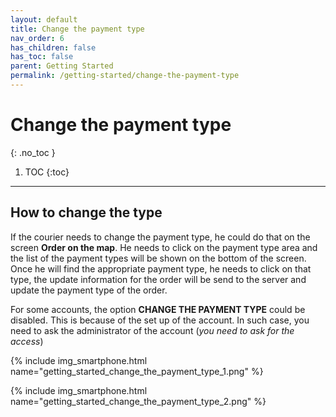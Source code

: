 ```yaml
---
layout: default
title: Change the payment type
nav_order: 6
has_children: false
has_toc: false
parent: Getting Started
permalink: /getting-started/change-the-payment-type
---
```


# Change the payment type
{: .no_toc }

1. TOC
{:toc}

---

## How to change the type
If the courier needs to change the payment type, he could do that on the screen **Order on the map**. He needs to click on the payment type area and the list of the payment types will be shown on the bottom of the screen. Once he will find the appropriate payment type, he needs to click on that type, the update information for the order will be send to the server and update the payment type of the order.

<span class="text-red-200">For some accounts, the option **CHANGE THE PAYMENT TYPE** could be disabled. This is because of the set up of the account. In such case, you need to ask the administrator of the account (_you need to ask for the access_)</span>

{% include img_smartphone.html name="getting_started_change_the_payment_type_1.png" %}

{% include img_smartphone.html name="getting_started_change_the_payment_type_2.png" %}